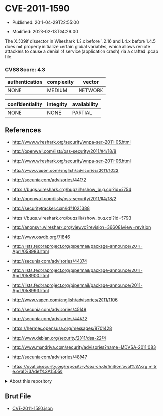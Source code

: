 # CVE-2011-1590

- Published: 2011-04-29T22:55:00

- Modified: 2023-02-13T04:29:00

The X.509if dissector in Wireshark 1.2.x before 1.2.16 and 1.4.x before 1.4.5 does not properly initialize certain global variables, which allows remote attackers to cause a denial of service (application crash) via a crafted .pcap file.

### CVSS Score: **4.3**

| authentication | complexity | vector |
| --- | --- | --- |
| NONE | MEDIUM | NETWORK |

| confidentiality | integrity | availability |
| --- | --- | --- |
| NONE | NONE | PARTIAL |

## References

* http://www.wireshark.org/security/wnpa-sec-2011-05.html

* http://openwall.com/lists/oss-security/2011/04/18/8

* http://www.wireshark.org/security/wnpa-sec-2011-06.html

* http://www.vupen.com/english/advisories/2011/1022

* http://secunia.com/advisories/44172

* https://bugs.wireshark.org/bugzilla/show_bug.cgi?id=5754

* http://openwall.com/lists/oss-security/2011/04/18/2

* http://securitytracker.com/id?1025388

* https://bugs.wireshark.org/bugzilla/show_bug.cgi?id=5793

* http://anonsvn.wireshark.org/viewvc?revision=36608&view=revision

* http://www.osvdb.org/71846

* http://lists.fedoraproject.org/pipermail/package-announce/2011-April/058983.html

* http://secunia.com/advisories/44374

* http://lists.fedoraproject.org/pipermail/package-announce/2011-April/058900.html

* http://lists.fedoraproject.org/pipermail/package-announce/2011-April/058993.html

* http://www.vupen.com/english/advisories/2011/1106

* http://secunia.com/advisories/45149

* http://secunia.com/advisories/44822

* https://hermes.opensuse.org/messages/8701428

* http://www.debian.org/security/2011/dsa-2274

* http://www.mandriva.com/security/advisories?name=MDVSA-2011:083

* http://secunia.com/advisories/48947

* https://oval.cisecurity.org/repository/search/definition/oval%3Aorg.mitre.oval%3Adef%3A15050

<details>
<summary>About this repository</summary> 

  This repository is part of the project [Live Hack CVE](https://github.com/Live-Hack-CVE). Main website can be found [www.live-hack.org](https://www.live-hack.org) 
  
  Made by [Sn0wAlice](https://github.com/Sn0wAlice) for the people that care about security and need to have a feed of the latest CVEs. Hope you enjoy it, don't forget to star the repo and follow me on [Twitter](https://twitter.com/Sn0wAlice) and [Github](https://github.com/Sn0wAlice). And that is my [personnal website](https://www.alice-snow.me/)

  - [Home Page](https://github.com/Live-Hack-CVE)
  - [Framework](https://github.com/Live-Hack-CVE/cve-framework)
  - [CVE database](https://github.com/Live-Hack-CVE/full_database)
  - [Changelog](https://github.com/Live-Hack-CVE/Changelog)
</details>

## Brut File

* [CVE-2011-1590.json](https://raw.githubusercontent.com/Live-Hack-CVE/full_database/main/cves/2011/CVE-2011-1590.json)

